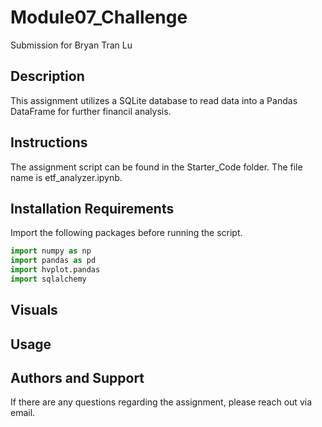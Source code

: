 # Module07_Challenge
Submission for Bryan Tran Lu

## Description
This assignment utilizes a SQLite database to read data into a Pandas DataFrame for further financil analysis.

## Instructions
The assignment script can be found in the Starter_Code folder. The file name is etf_analyzer.ipynb.

## Installation Requirements
Import the following packages before running the script.
```python
import numpy as np
import pandas as pd
import hvplot.pandas
import sqlalchemy
```

## Visuals

## Usage

## Authors and Support
If there are any questions regarding the assignment, please reach out via email.
